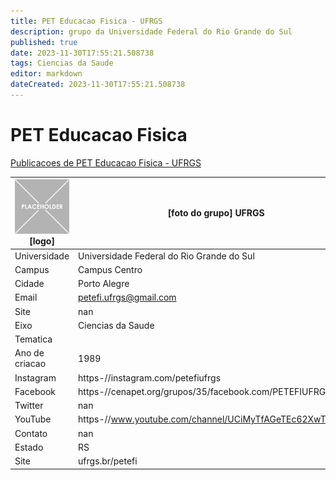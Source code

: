 ```yaml
---
title: PET Educacao Fisica - UFRGS
description: grupo da Universidade Federal do Rio Grande do Sul
published: true
date: 2023-11-30T17:55:21.508738
tags: Ciencias da Saude
editor: markdown
dateCreated: 2023-11-30T17:55:21.508738
---
```


# PET Educacao Fisica

[Publicacoes de PET Educacao Fisica - UFRGS](/atividade/32PETEducacaoFisicaUFRGS/feed.md)

| ![placeholder.png](/placeholder.png) [logo] | [foto do grupo] UFRGS         |
| ------------------------------------------- | ------------------------------------------------- |
| Universidade                                | Universidade Federal do Rio Grande do Sul      |
| Campus                                      | Campus Centro            |
| Cidade                                      | Porto Alegre             |
| Email                                       | petefi.ufrgs@gmail.com             |
| Site                                        | nan              |
| Eixo                                        | Ciencias da Saude              |
| Tematica                                    |           |
| Ano de criacao                              | 1989        |
| Instagram                                   | https-//instagram.com/petefiufrgs         |
| Facebook                                    | https-//cenapet.org/grupos/35/facebook.com/PETEFIUFRGS          |
| Twitter                                     | nan           |
| YouTube                                     | https-//www.youtube.com/channel/UCiMyTfAGeTEc62XwT1IFRtQ           |
| Contato                                     | nan         |
| Estado                                      |  RS            |
| Site                                        | ufrgs.br/petefi |
